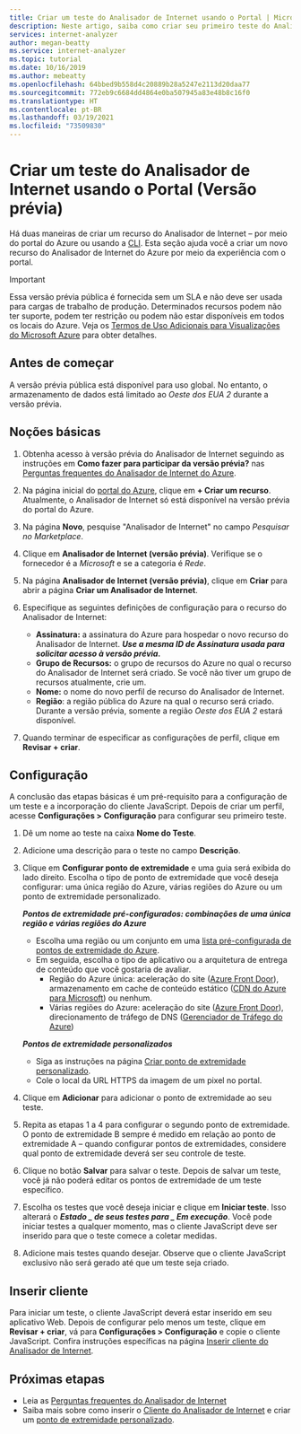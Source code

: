 ```yaml
---
title: Criar um teste do Analisador de Internet usando o Portal | Microsoft Docs
description: Neste artigo, saiba como criar seu primeiro teste do Analisador de Internet.
services: internet-analyzer
author: megan-beatty
ms.service: internet-analyzer
ms.topic: tutorial
ms.date: 10/16/2019
ms.author: mebeatty
ms.openlocfilehash: 64bbed9b558d4c20889b28a5247e2113d20daa77
ms.sourcegitcommit: 772eb9c6684dd4864e0ba507945a83e48b8c16f0
ms.translationtype: HT
ms.contentlocale: pt-BR
ms.lasthandoff: 03/19/2021
ms.locfileid: "73509830"
---
```

# <a name="create-an-internet-analyzer-test-using-portal-preview"></a>Criar um teste do Analisador de Internet usando o Portal (Versão prévia)

Há duas maneiras de criar um recurso do Analisador de Internet – por meio do portal do Azure ou usando a [CLI](internet-analyzer-cli.md). Esta seção ajuda você a criar um novo recurso do Analisador de Internet do Azure por meio da experiência com o portal.

> [!IMPORTANT]
> Essa versão prévia pública é fornecida sem um SLA e não deve ser usada para cargas de trabalho de produção. Determinados recursos podem não ter suporte, podem ter restrição ou podem não estar disponíveis em todos os locais do Azure. Veja os [Termos de Uso Adicionais para Visualizações do Microsoft Azure](https://azure.microsoft.com/support/legal/preview-supplemental-terms/) para obter detalhes.
>

## <a name="before-you-begin"></a>Antes de começar

A versão prévia pública está disponível para uso global. No entanto, o armazenamento de dados está limitado ao *Oeste dos EUA 2* durante a versão prévia.

## <a name="basics"></a>Noções básicas

1. Obtenha acesso à versão prévia do Analisador de Internet seguindo as instruções em **Como fazer para participar da versão prévia?** nas [Perguntas frequentes do Analisador de Internet do Azure](internet-analyzer-faq.md).
2. Na página inicial do [portal do Azure](https://preview.portal.azure.com), clique em **+ Criar um recurso**. Atualmente, o Analisador de Internet só está disponível na versão prévia do portal do Azure.
3. Na página **Novo**, pesquise "Analisador de Internet" no campo *Pesquisar no Marketplace*.
4. Clique em **Analisador de Internet (versão prévia)**. Verifique se o fornecedor é a *Microsoft* e se a categoria é *Rede*.
5. Na página **Analisador de Internet (versão prévia)**, clique em **Criar** para abrir a página **Criar um Analisador de Internet**.
6. Especifique as seguintes definições de configuração para o recurso do Analisador de Internet:

    * **Assinatura:** a assinatura do Azure para hospedar o novo recurso do Analisador de Internet. **_Use a mesma ID de Assinatura usada para solicitar acesso à versão prévia._**
    * **Grupo de Recursos:** o grupo de recursos do Azure no qual o recurso do Analisador de Internet será criado. Se você não tiver um grupo de recursos atualmente, crie um.
    * **Nome:** o nome do novo perfil de recurso do Analisador de Internet.
    * **Região**: a região pública do Azure na qual o recurso será criado. Durante a versão prévia, somente a região *Oeste dos EUA 2* estará disponível.

7. Quando terminar de especificar as configurações de perfil, clique em **Revisar + criar**.

## <a name="configuration"></a>Configuração

A conclusão das etapas básicas é um pré-requisito para a configuração de um teste e a incorporação do cliente JavaScript. Depois de criar um perfil, acesse **Configurações > Configuração** para configurar seu primeiro teste.

1. Dê um nome ao teste na caixa **Nome do Teste**.
2. Adicione uma descrição para o teste no campo **Descrição**.
3. Clique em **Configurar ponto de extremidade** e uma guia será exibida do lado direito. Escolha o tipo de ponto de extremidade que você deseja configurar: uma única região do Azure, várias regiões do Azure ou um ponto de extremidade personalizado.

    >
    ***Pontos de extremidade pré-configurados: combinações de uma única região e várias regiões do Azure***
    * Escolha uma região ou um conjunto em uma [lista pré-configurada de pontos de extremidade do Azure](internet-analyzer-faq.md).
    * Em seguida, escolha o tipo de aplicativo ou a arquitetura de entrega de conteúdo que você gostaria de avaliar.
        * Região do Azure única: aceleração do site ([Azure Front Door](https://azure.microsoft.com/services/frontdoor/)), armazenamento em cache de conteúdo estático ([CDN do Azure para Microsoft](https://azure.microsoft.com/services/cdn/)) ou nenhum.
        * Várias regiões do Azure: aceleração do site ([Azure Front Door](https://azure.microsoft.com/services/frontdoor/)), direcionamento de tráfego de DNS ([Gerenciador de Tráfego do Azure](https://azure.microsoft.com/services/traffic-manager/))  

    ***Pontos de extremidade personalizados***
    * Siga as instruções na página [Criar ponto de extremidade personalizado](internet-analyzer-custom-endpoint.md).
    * Cole o local da URL HTTPS da imagem de um pixel no portal.
    >

4. Clique em **Adicionar** para adicionar o ponto de extremidade ao seu teste.
5. Repita as etapas 1 a 4 para configurar o segundo ponto de extremidade. O ponto de extremidade B sempre é medido em relação ao ponto de extremidade A – quando configurar pontos de extremidades, considere qual ponto de extremidade deverá ser seu controle de teste.
6. Clique no botão **Salvar** para salvar o teste. Depois de salvar um teste, você já não poderá editar os pontos de extremidade de um teste específico.
7. Escolha os testes que você deseja iniciar e clique em **Iniciar teste**. Isso alterará o **_Estado_ *_ de seus testes para _* _Em execução_**. Você pode iniciar testes a qualquer momento, mas o cliente JavaScript deve ser inserido para que o teste comece a coletar medidas.
8. Adicione mais testes quando desejar. Observe que o cliente JavaScript exclusivo não será gerado até que um teste seja criado.

## <a name="embed-client"></a>Inserir cliente

Para iniciar um teste, o cliente JavaScript deverá estar inserido em seu aplicativo Web. Depois de configurar pelo menos um teste, clique em **Revisar + criar**, vá para **Configurações > Configuração** e copie o cliente JavaScript. Confira instruções específicas na página [Inserir cliente do Analisador de Internet](internet-analyzer-embed-client.md).  

## <a name="next-steps"></a>Próximas etapas

* Leia as [Perguntas frequentes do Analisador de Internet](internet-analyzer-faq.md)
* Saiba mais sobre como inserir o [Cliente do Analisador de Internet](internet-analyzer-embed-client.md) e criar um [ponto de extremidade personalizado](internet-analyzer-custom-endpoint.md).
